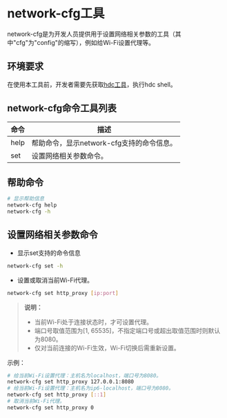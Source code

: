 # network-cfg工具

network-cfg是为开发人员提供用于设置网络相关参数的工具（其中"cfg"为"config"的缩写），例如给Wi-Fi设置代理等。

## 环境要求

<!--RP1-->

在使用本工具前，开发者需要先获取[hdc工具](../dfx/hdc.md)，执行hdc shell。

<!--RP1End-->

## network-cfg命令工具列表

| 命令 | 描述 |
| -------- | -------- |
| help | 帮助命令，显示network-cfg支持的命令信息。 |
| set | 设置网络相关参数命令。 |

## 帮助命令

```bash
# 显示帮助信息
network-cfg help
network-cfg -h
```

## 设置网络相关参数命令

- 显示set支持的命令信息

```bash
network-cfg set -h
```

- 设置或取消当前Wi-Fi代理。

```bash
network-cfg set http_proxy [ip:port]
```

> **说明：**
>
> - 当前Wi-Fi处于连接状态时，才可设置代理。
> - 端口号取值范围为[1, 65535]，不指定端口号或超出取值范围时则默认为8080。
> - 仅对当前连接的Wi-Fi生效，Wi-Fi切换后需重新设置。

示例：

```bash
# 给当前Wi-Fi设置代理：主机名为localhost，端口号为8080。
network-cfg set http_proxy 127.0.0.1:8080
# 给当前Wi-Fi设置代理：主机名为ip6-localhost，端口号为8080。
network-cfg set http_proxy [::1]
# 取消当前Wi-Fi代理。
network-cfg set http_proxy 0
```